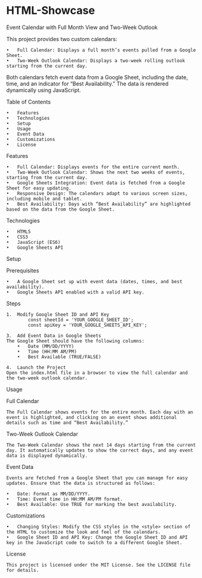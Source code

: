 # HTML-Showcase
Event Calendar with Full Month View and Two-Week Outlook

This project provides two custom calendars:

	•	Full Calendar: Displays a full month’s events pulled from a Google Sheet.
	•	Two-Week Outlook Calendar: Displays a two-week rolling outlook starting from the current day.

Both calendars fetch event data from a Google Sheet, including the date, time, and an indicator for “Best Availability.” The data is rendered dynamically using JavaScript.

Table of Contents

	•	Features
	•	Technologies
	•	Setup
	•	Usage
	•	Event Data
	•	Customizations
	•	License

Features

	•	Full Calendar: Displays events for the entire current month.
	•	Two-Week Outlook Calendar: Shows the next two weeks of events, starting from the current day.
	•	Google Sheets Integration: Event data is fetched from a Google Sheet for easy updating.
	•	Responsive Design: The calendars adapt to various screen sizes, including mobile and tablet.
	•	Best Availability: Days with “Best Availability” are highlighted based on the data from the Google Sheet.

Technologies

	•	HTML5
	•	CSS3
	•	JavaScript (ES6)
	•	Google Sheets API

Setup

Prerequisites

	•	A Google Sheet set up with event data (dates, times, and best availability).
	•	Google Sheets API enabled with a valid API key.

Steps

	1.	Modify Google Sheet ID and API Key
            const sheetId = 'YOUR_GOOGLE_SHEET_ID';
            const apiKey = 'YOUR_GOOGLE_SHEETS_API_KEY';

	3.	Add Event Data in Google Sheets
    The Google Sheet should have the following columns:
        •	Date (MM/DD/YYYY)
        •	Time (HH:MM AM/PM)
        •	Best Available (TRUE/FALSE)

	4.	Launch the Project
    Open the index.html file in a browser to view the full calendar and the two-week outlook calendar.

Usage

Full Calendar

    The Full Calendar shows events for the entire month. Each day with an event is highlighted, and clicking on an event shows additional details such as time and “Best Availability.”

Two-Week Outlook Calendar

    The Two-Week Calendar shows the next 14 days starting from the current day. It automatically updates to show the correct days, and any event data is displayed dynamically.

Event Data

    Events are fetched from a Google Sheet that you can manage for easy updates. Ensure that the data is structured as follows:

	•	Date: Format as MM/DD/YYYY.
	•	Time: Event time in HH:MM AM/PM format.
	•	Best Available: Use TRUE for marking the best availability.

Customizations

	•	Changing Styles: Modify the CSS styles in the <style> section of the HTML to customize the look and feel of the calendars.
	•	Google Sheet ID and API Key: Change the Google Sheet ID and API key in the JavaScript code to switch to a different Google Sheet.

License
    
    This project is licensed under the MIT License. See the LICENSE file for details.    